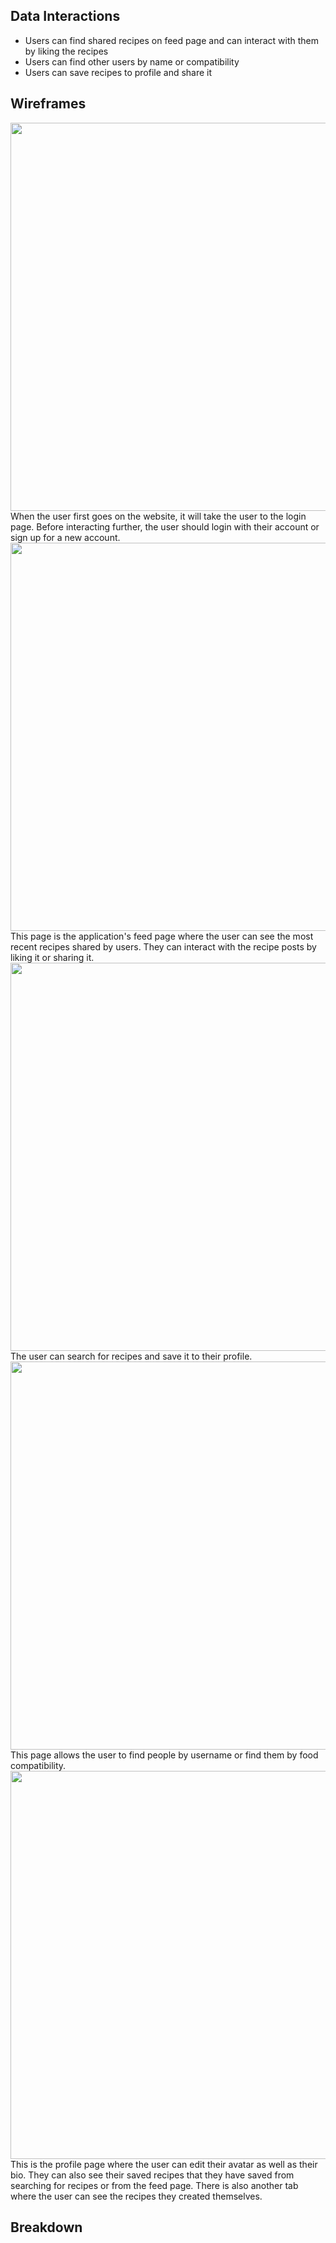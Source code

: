 ## **Data Interactions**

 - Users can find shared recipes on feed page and can interact with them by liking the recipes
- Users can find other users by name or compatibility
- Users can save recipes to profile and share it

## **Wireframes**
<img src="https://github.com/william-murphy/cs326-final-pi/blob/main/docs/milestone1-images/login.PNG" width="700" height="621">
When the user first goes on the website, it will take the user to the login page. Before interacting further, the user should login with their account or sign up for a new account.
<img src="https://github.com/william-murphy/cs326-final-pi/blob/main/docs/milestone1-images/feed.PNG" width="700" height="621">
This page is the application's feed page where the user can see the most recent recipes shared by users. They can interact with the recipe posts by liking it or sharing it.
<img src="https://github.com/william-murphy/cs326-final-pi/blob/main/docs/milestone1-images/recipes.PNG" width="700" height="621">
The user can search for recipes and save it to their profile.
<img src="https://github.com/william-murphy/cs326-final-pi/blob/main/docs/milestone1-images/people.PNG" width="700" height="621">
This page allows the user to find people by username or find them by food compatibility.
<img src="https://github.com/william-murphy/cs326-final-pi/blob/main/docs/milestone1-images/profile-savedrecipes.PNG" width="700" height="621">
This is the profile page where the user can edit their avatar as well as their bio. They can also see their saved recipes that they have saved from searching for recipes or from the feed page. There is also another tab where the user can see the recipes they created themselves.

## **Breakdown**
